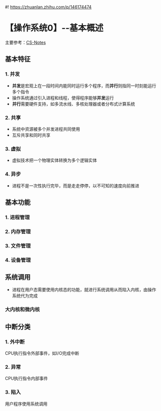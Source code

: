 #! https://zhuanlan.zhihu.com/p/146174474
# 【操作系统0】--基本概述
主要参考：[CS-Notes](https://cyc2018.github.io/CS-Notes/)
## 基本特征
### 1. 并发
- **并发**是宏观上在一段时间内能同时运行多个程序，而**并行**则指同一时刻能运行多个指令
- 操作系统通过引入进程和线程，使得程序能够**并发**运行
- **并行**需要硬件支持，如多流水线、多核处理器或者分布式计算系统
### 2. 共享
- 系统中资源被多个并发进程共同使用
- 互斥共享和同时共享
### 3. 虚拟
- 虚拟技术把一个物理实体转换为多个逻辑实体
### 4. 异步
- 进程不是一次性执行完毕，而是走走停停，以不可知的速度向前推进
## 基本功能
### 1. 进程管理
### 2. 内存管理
### 3. 文件管理
### 4. 设备管理

## 系统调用
- 进程在用户态需要使用内核态的功能，就进行系统调用从而陷入内核，由操作系统代为完成
### 大内核和微内核

## 中断分类
### 1. 外中断
CPU执行指令外部事件，如I/O完成中断
### 2. 异常
CPU执行指令内部事件
### 3. 陷入
用户程序使用系统调用
